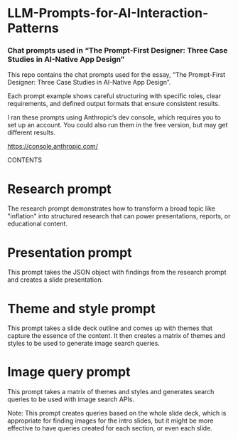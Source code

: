 # LLM-Prompts-for-AI-Interaction-Patterns

### Chat prompts used in “The Prompt-First Designer: Three Case Studies in AI-Native App Design”

This repo contains the chat prompts used for the essay, “The Prompt-First Designer: Three Case Studies in AI-Native App Design”.

Each prompt example shows careful structuring with specific roles, clear requirements, and defined output formats that ensure consistent results.

I ran these prompts using Anthropic’s dev console, which requires you to set up an account. You could also run them in the free version, but may get different results.

https://console.anthropic.com/


CONTENTS

# Research prompt

The research prompt demonstrates how to transform a broad topic like "inflation" into structured research that can power presentations, reports, or educational content.

# Presentation prompt

This prompt takes the JSON object with findings from the research prompt and creates a slide presentation.

# Theme and style prompt

This prompt takes a slide deck outline and comes up with themes that capture the essence of the content. It then creates a matrix of themes and styles to be used to generate image search queries.

# Image query prompt

This prompt takes a matrix of themes and styles and generates search queries to be used with image search APIs. 

Note: This prompt creates queries based on the whole slide deck, which is appropriate for finding images for the intro slides, but it might be more effective to have queries created for each section, or even each slide.

